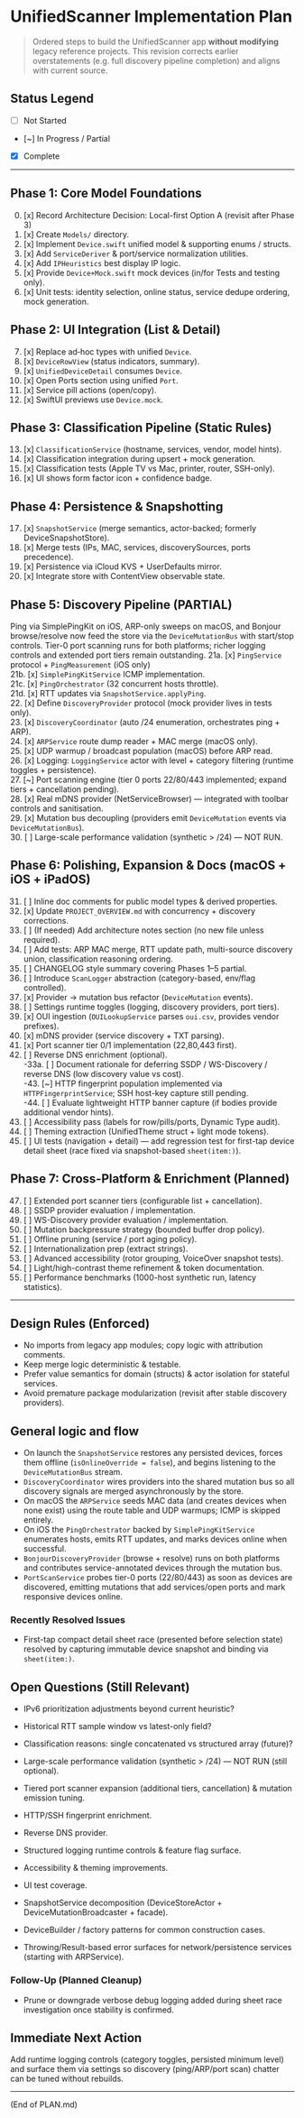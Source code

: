 # UnifiedScanner Implementation Plan

> Ordered steps to build the UnifiedScanner app **without modifying** legacy reference projects. This revision corrects earlier overstatements (e.g. full discovery pipeline completion) and aligns with current source.

## Status Legend
- [ ] Not Started
- [~] In Progress / Partial
- [x] Complete

---
## Phase 1: Core Model Foundations
0. [x] Record Architecture Decision: Local-first Option A (revisit after Phase 3)  
1. [x] Create `Models/` directory.  
2. [x] Implement `Device.swift` unified model & supporting enums / structs.  
3. [x] Add `ServiceDeriver` & port/service normalization utilities.  
4. [x] Add `IPHeuristics` best display IP logic.  
5. [x] Provide `Device+Mock.swift` mock devices (in/for Tests and testing only).
6. [x] Unit tests: identity selection, online status, service dedupe ordering, mock generation.  

## Phase 2: UI Integration (List & Detail)
7. [x] Replace ad‑hoc types with unified `Device`.  
8. [x] `DeviceRowView` (status indicators, summary).  
9. [x] `UnifiedDeviceDetail` consumes `Device`.  
10. [x] Open Ports section using unified `Port`.  
11. [x] Service pill actions (open/copy).  
12. [x] SwiftUI previews use `Device.mock`.  

## Phase 3: Classification Pipeline (Static Rules)
13. [x] `ClassificationService` (hostname, services, vendor, model hints).  
14. [x] Classification integration during upsert + mock generation.  
15. [x] Classification tests (Apple TV vs Mac, printer, router, SSH-only).  
16. [x] UI shows form factor icon + confidence badge.  

## Phase 4: Persistence & Snapshotting
17. [x] `SnapshotService` (merge semantics, actor-backed; formerly DeviceSnapshotStore).  
18. [x] Merge tests (IPs, MAC, services, discoverySources, ports precedence).  
19. [x] Persistence via iCloud KVS + UserDefaults mirror.  
20. [x] Integrate store with ContentView observable state.  

## Phase 5: Discovery Pipeline (PARTIAL)
Ping via SimplePingKit on iOS, ARP-only sweeps on macOS, and Bonjour browse/resolve now feed the store via the `DeviceMutationBus` with start/stop controls. Tier-0 port scanning runs for both platforms; richer logging controls and extended port tiers remain outstanding.
21a. [x] `PingService` protocol + `PingMeasurement` (iOS only)  
21b. [x] `SimplePingKitService` ICMP implementation.  
21c. [x] `PingOrchestrator` (32 concurrent hosts throttle).  
21d. [x] RTT updates via `SnapshotService.applyPing`.  
22. [x] Define `DiscoveryProvider` protocol (mock provider lives in tests only).  
23. [x] `DiscoveryCoordinator` (auto /24 enumeration, orchestrates ping + ARP).  
24. [x] `ARPService` route dump reader + MAC merge (macOS only).  
25. [x] UDP warmup / broadcast population (macOS) before ARP read.  
26. [x] Logging: `LoggingService` actor with level + category filtering (runtime toggles + persistence).  
27. [~] Port scanning engine (tier 0 ports 22/80/443 implemented; expand tiers + cancellation pending).  
28. [x] Real mDNS provider (NetServiceBrowser) — integrated with toolbar controls and sanitisation.  
29. [x] Mutation bus decoupling (providers emit `DeviceMutation` events via `DeviceMutationBus`).  
30. [ ] Large-scale performance validation (synthetic > /24) — NOT RUN.  

## Phase 6: Polishing, Expansion & Docs (macOS + iOS + iPadOS)
31. [ ] Inline doc comments for public model types & derived properties.  
32. [x] Update `PROJECT_OVERVIEW.md` with concurrency + discovery corrections.  
33. [ ] (If needed) Add architecture notes section (no new file unless required).  
34. [ ] Add tests: ARP MAC merge, RTT update path, multi-source discovery union, classification reasoning ordering.  
35. [ ] CHANGELOG style summary covering Phases 1–5 partial.  
36. [ ] Introduce `ScanLogger` abstraction (category-based, env/flag controlled).  
37. [x] Provider → mutation bus refactor (`DeviceMutation` events).  
38. [ ] Settings runtime toggles (logging, discovery providers, port tiers).  
39. [x] OUI ingestion (`OUILookupService` parses `oui.csv`, provides vendor prefixes).  
40. [x] mDNS provider (service discovery + TXT parsing).  
41. [x] Port scanner tier 0/1 implementation (22,80,443 first).  
42. [ ] Reverse DNS enrichment (optional).  
-33a. [ ] Document rationale for deferring SSDP / WS-Discovery / reverse DNS (low discovery value vs cost).  
-43. [~] HTTP fingerprint population implemented via `HTTPFingerprintService`; SSH host-key capture still pending.  
-44. [ ] Evaluate lightweight HTTP banner capture (if bodies provide additional vendor hints).  
44. [ ] Accessibility pass (labels for row/pills/ports, Dynamic Type audit).  
45. [ ] Theming extraction (UnifiedTheme struct + light mode tokens).  
46. [ ] UI tests (navigation + detail) — add regression test for first-tap device detail sheet (race fixed via snapshot-based `sheet(item:)`).  

## Phase 7: Cross-Platform & Enrichment (Planned)
47. [ ] Extended port scanner tiers (configurable list + cancellation).  
48. [ ] SSDP provider evaluation / implementation.  
49. [ ] WS-Discovery provider evaluation / implementation.  
50. [ ] Mutation backpressure strategy (bounded buffer drop policy).  
51. [ ] Offline pruning (service / port aging policy).  
52. [ ] Internationalization prep (extract strings).  
53. [ ] Advanced accessibility (rotor grouping, VoiceOver snapshot tests).  
54. [ ] Light/high-contrast theme refinement & token documentation.  
55. [ ] Performance benchmarks (1000-host synthetic run, latency statistics).  

---
## Design Rules (Enforced)
- No imports from legacy app modules; copy logic with attribution comments.  
- Keep merge logic deterministic & testable.  
- Prefer value semantics for domain (structs) & actor isolation for stateful services.  
- Avoid premature package modularization (revisit after stable discovery providers).  

## General logic and flow
- On launch the `SnapshotService` restores any persisted devices, forces them offline (`isOnlineOverride = false`), and begins listening to the `DeviceMutationBus` stream.
- `DiscoveryCoordinator` wires providers into the shared mutation bus so all discovery signals are merged asynchronously by the store.
- On macOS the `ARPService` seeds MAC data (and creates devices when none exist) using the route table and UDP warmups; ICMP is skipped entirely.
- On iOS the `PingOrchestrator` backed by `SimplePingKitService` enumerates hosts, emits RTT updates, and marks devices online when successful.
- `BonjourDiscoveryProvider` (browse + resolve) runs on both platforms and contributes service-annotated devices through the mutation bus.
- `PortScanService` probes tier-0 ports (22/80/443) as soon as devices are discovered, emitting mutations that add services/open ports and mark responsive devices online.

### Recently Resolved Issues
- First-tap compact detail sheet race (presented before selection state) resolved by capturing immutable device snapshot and binding via `sheet(item:)`.

## Open Questions (Still Relevant)
- IPv6 prioritization adjustments beyond current heuristic?  
- Historical RTT sample window vs latest-only field?  
- Classification reasons: single concatenated vs structured array (future)?  

- Large-scale performance validation (synthetic > /24) — NOT RUN (still optional).  
- Tiered port scanner expansion (additional tiers, cancellation) & mutation emission tuning.
- HTTP/SSH fingerprint enrichment.  
- Reverse DNS provider.  
- Structured logging runtime controls & feature flag surface.  
- Accessibility & theming improvements.  
- UI test coverage.  
- SnapshotService decomposition (DeviceStoreActor + DeviceMutationBroadcaster + facade).  
- DeviceBuilder / factory patterns for common construction cases.  
- Throwing/Result-based error surfaces for network/persistence services (starting with ARPService).  

### Follow-Up (Planned Cleanup)
- Prune or downgrade verbose debug logging added during sheet race investigation once stability is confirmed.

## Immediate Next Action
Add runtime logging controls (category toggles, persisted minimum level) and surface them via settings so discovery (ping/ARP/port scan) chatter can be tuned without rebuilds.

---
(End of PLAN.md)
